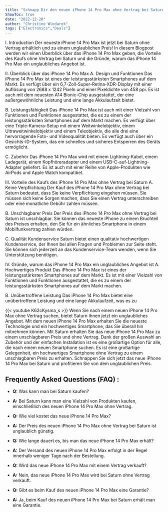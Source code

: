 ```yaml
---
title: "Schnapp Dir den neuen iPhone 14 Pro Max ohne Vertrag bei Saturn zum unglaublichen Preis!"
ShowToc: true 
date: "2022-12-20"
author: "Christine Wlodarek" 
tags: ["Electronics","Deals"]
---
```

I. Introduction
Der neueste iPhone 14 Pro Max ist jetzt bei Saturn ohne Vertrag erhältlich und zu einem unglaublichen Preis! In diesem Blogpost werden wir einen Überblick über das iPhone 14 Pro Max geben, die Vorteile des Kaufs ohne Vertrag bei Saturn und die Gründe, warum das iPhone 14 Pro Max ein unglaubliches Angebot ist.

II. Überblick über das iPhone 14 Pro Max
A. Design und Funktionen
Das iPhone 14 Pro Max ist eines der leistungsstärksten Smartphones auf dem Markt. Es verfügt über ein 6,7-Zoll-Super-Retina-XDR-Display mit einer Auflösung von 2688 x 1242 Pixeln und einer Pixeldichte von 458 ppi. Es ist auch mit dem neuesten A14 Bionic-Chip ausgestattet, der eine außergewöhnliche Leistung und eine lange Akkulaufzeit bietet.

B. Leistungsfähigkeit
Das iPhone 14 Pro Max ist auch mit einer Vielzahl von Funktionen und Funktionen ausgestattet, die es zu einem der leistungsstärksten Smartphones auf dem Markt machen. Es verfügt über eine Triple-Kamera-Setup mit einem Weitwinkelobjektiv, einem Ultraweitwinkelobjektiv und einem Teleobjektiv, die alle drei eine hervorragende Foto- und Videoqualität bieten. Es verfügt auch über ein Gesichts-ID-System, das ein schnelles und sicheres Entsperren des Geräts ermöglicht.

C. Zubehör
Das iPhone 14 Pro Max wird mit einem Lightning-Kabel, einem Ladegerät, einem Kopfhöreradapter und einem USB-C-auf-Lightning-Adapter geliefert. Es ist auch mit einer Reihe von Apple-Produkten wie AirPods und Apple Watch kompatibel.

III. Vorteile des Kaufs des iPhone 14 Pro Max ohne Vertrag bei Saturn
A. Keine Verpflichtung
Der Kauf des iPhone 14 Pro Max ohne Vertrag bei Saturn bedeutet, dass Sie keine Verpflichtung eingehen müssen. Sie müssen sich keine Sorgen machen, dass Sie einen Vertrag unterschreiben oder eine monatliche Gebühr zahlen müssen.

B. Unschlagbarer Preis
Der Preis des iPhone 14 Pro Max ohne Vertrag bei Saturn ist unschlagbar. Sie können das neueste iPhone zu einem Bruchteil des Preises erhalten, den Sie für ein ähnliches Smartphone in einem Mobilfunkvertrag zahlen würden.

C. Qualität Kundenservice
Saturn bietet einen qualitativ hochwertigen Kundenservice, der Ihnen bei allen Fragen und Problemen zur Seite steht. Sie können sich jederzeit an das Kundenservice-Team wenden, wenn Sie Unterstützung benötigen.

IV. Gründe, warum das iPhone 14 Pro Max ein unglaubliches Angebot ist
A. Hochwertiges Produkt
Das iPhone 14 Pro Max ist eines der leistungsstärksten Smartphones auf dem Markt. Es ist mit einer Vielzahl von Funktionen und Funktionen ausgestattet, die es zu einem der leistungsstärksten Smartphones auf dem Markt machen.

B. Unübertroffene Leistung
Das iPhone 14 Pro Max bietet eine unübertroffene Leistung und eine lange Akkulaufzeit, was es zu

{{< youtube K62cKysma_s >}} 
Wenn Sie nach einem neuen iPhone 14 Pro Max ohne Vertrag suchen, bietet Saturn Ihnen jetzt ein unglaubliches Angebot. Mit dem neuen iPhone 14 Pro Max erhalten Sie die neueste Technologie und ein hochwertiges Smartphone, das Sie überall hin mitnehmen können. Mit Saturn erhalten Sie das neue iPhone 14 Pro Max zu einem unschlagbaren Preis und ohne Vertrag. Dank der großen Auswahl an Zubehör und der einfachen Installation ist es eine großartige Option für alle, die nach einem neuen Smartphone suchen. Es ist eine großartige Gelegenheit, ein hochwertiges Smartphone ohne Vertrag zu einem unschlagbaren Preis zu erhalten. Schnappen Sie sich jetzt das neue iPhone 14 Pro Max bei Saturn und profitieren Sie von dem unglaublichen Preis.

## Frequently Asked Questions (FAQ) :
- **Q:** Was kann man bei Saturn kaufen?
- **A:** Bei Saturn kann man eine Vielzahl von Produkten kaufen, einschließlich des neuen iPhone 14 Pro Max ohne Vertrag.

- **Q:** Wie viel kostet das neue iPhone 14 Pro Max?
- **A:** Der Preis des neuen iPhone 14 Pro Max ohne Vertrag bei Saturn ist unglaublich günstig.

- **Q:** Wie lange dauert es, bis man das neue iPhone 14 Pro Max erhält?
- **A:** Der Versand des neuen iPhone 14 Pro Max erfolgt in der Regel innerhalb weniger Tage nach der Bestellung.

- **Q:** Wird das neue iPhone 14 Pro Max mit einem Vertrag verkauft?
- **A:** Nein, das neue iPhone 14 Pro Max wird bei Saturn ohne Vertrag verkauft.

- **Q:** Gibt es beim Kauf des neuen iPhone 14 Pro Max eine Garantie?
- **A:** Ja, beim Kauf des neuen iPhone 14 Pro Max bei Saturn erhält man eine Garantie.


